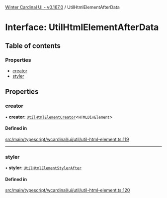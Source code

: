 [Winter Cardinal UI - v0.167.0](../index.md) / UtilHtmlElementAfterData

# Interface: UtilHtmlElementAfterData

## Table of contents

### Properties

- [creator](UtilHtmlElementAfterData.md#creator)
- [styler](UtilHtmlElementAfterData.md#styler)

## Properties

### creator

• **creator**: [`UtilHtmlElementCreator`](../index.md#utilhtmlelementcreator)<`HTMLDivElement`\>

#### Defined in

[src/main/typescript/wcardinal/ui/util/util-html-element.ts:119](https://github.com/winter-cardinal/winter-cardinal-ui/blob/v0.167.0/src/main/typescript/wcardinal/ui/util/util-html-element.ts#L119)

___

### styler

• **styler**: [`UtilHtmlElementStylerAfter`](../index.md#utilhtmlelementstylerafter)

#### Defined in

[src/main/typescript/wcardinal/ui/util/util-html-element.ts:120](https://github.com/winter-cardinal/winter-cardinal-ui/blob/v0.167.0/src/main/typescript/wcardinal/ui/util/util-html-element.ts#L120)

